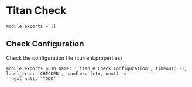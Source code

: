 
# Titan Check

    module.exports = []

## Check Configuration

Check the configuration file (current.properties)

    module.exports.push name: 'Titan # Check Configuration', timeout: -1, label_true: 'CHECKED', handler: (ctx, next) ->
      next null, 'TODO'